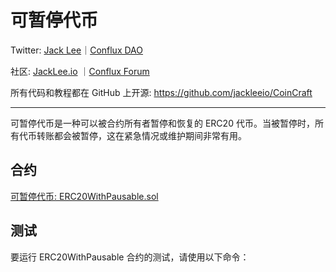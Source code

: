 # 可暂停代币

Twitter: [Jack Lee](https://x.com/jackleeio)｜[Conflux DAO](https://x.com/ConfluxDAO)

社区: [JackLee.io](https://jacklee.io/) ｜[Conflux Forum](https://forum.conflux.fun/)

所有代码和教程都在 GitHub 上开源: https://github.com/jackleeio/CoinCraft

---

可暂停代币是一种可以被合约所有者暂停和恢复的 ERC20 代币。当被暂停时，所有代币转账都会被暂停，这在紧急情况或维护期间非常有用。

## 合约

[可暂停代币: ERC20WithPausable.sol](../../src/ERC20/ERC20WithPausable.sol)

## 测试

要运行 ERC20WithPausable 合约的测试，请使用以下命令：